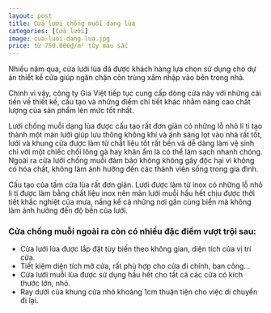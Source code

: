 ```yaml
---
layout: post
title: Cửa lưới chống muỗi dạng lùa
categories: [Cửa lưới]
image: cua-luoi-dang-lua.jpg
price: từ 750.000₫/m² tùy màu sắc
---
```


Nhiều năm qua, cửa lưới lùa đã được khách hàng lựa chọn sử dụng cho dự án thiết kế cửa giúp ngăn chặn côn trùng xâm nhập vào bên trong nhà. 

Chính vì vậy, công ty Gia Việt tiếp tục cung cấp dòng cửa này với những cải tiến về thiết kế, cấu tạo và những điểm chi tiết khác nhằm nâng cao chất lượng của sản phẩm lên mức tốt nhất.

Lưới chống muỗi dạng lùa được cấu tạo rất đơn giản có những lỗ nhỏ li ti tạo thành một màn lưới giúp lưu thông không khí và ánh sáng lọt vào nhà rất tốt, lưới và khung cửa được làm từ chất liệu tốt rất bền và dễ dàng làm vệ sinh chỉ với một chiếc chổi lông gà hay khăn ẩm là có thể làm sạch nhanh chóng. Ngoài ra cửa lưới chống muỗi đảm bảo không không gây độc hại vì không có hóa chất, không làm ảnh hưởng đến các thành viên sống trong gia đình.

Cấu tạo của tấm cửa lùa rất đơn giản. Lưới được làm từ inox có những lỗ nhỏ li ti được làm bằng chất liệu inox nên màn lưới muỗi hầu hết chịu được thời tiết khắc nghiệt của mưa, nắng kể cả những nơi gần cùng biển mà không làm ảnh hưởng đến độ bền của lưới. 

### Cửa chống muỗi ngoài ra còn có nhiều đặc điểm vượt trội sau:

- Cửa lưới lùa được lắp đặt tùy biến theo không gian, diện tích của vị trí cửa.
- Tiết kiệm diện tích mở cửa, rất phù hợp cho cửa đi chính, ban công…
- Cửa lưới muỗi lùa được sử dụng hầu hết cho tất cả các cửa có kích thước lớn, nhỏ.
- Ray dưới của khung cửa nhỏ khoảng 1cm thuận tiện cho việc di chuyển đi lại.